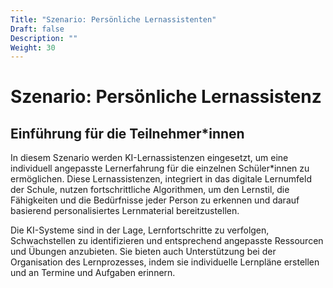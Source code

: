 ```yaml
---
Title: "Szenario: Persönliche Lernassistenten"
Draft: false
Description: ""
Weight: 30
---
```




# Szenario: Persönliche Lernassistenz
## Einführung für die Teilnehmer\*innen

In diesem Szenario werden KI-Lernassistenzen eingesetzt, um eine individuell angepasste Lernerfahrung für die einzelnen Schüler*innen zu ermöglichen. Diese Lernassistenzen, integriert in das digitale Lernumfeld der Schule, nutzen fortschrittliche Algorithmen, um den Lernstil, die Fähigkeiten und die Bedürfnisse jeder Person zu erkennen und darauf basierend personalisiertes Lernmaterial bereitzustellen.

Die KI-Systeme sind in der Lage, Lernfortschritte zu verfolgen, Schwachstellen zu identifizieren und entsprechend angepasste Ressourcen und Übungen anzubieten. Sie bieten auch Unterstützung bei der Organisation des Lernprozesses, indem sie individuelle Lernpläne erstellen und an Termine und Aufgaben erinnern.
